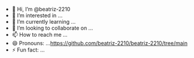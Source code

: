 - 👋 Hi, I’m @beatriz-2210
- 👀 I’m interested in ...
- 🌱 I’m currently learning ...
- 💞️ I’m looking to collaborate on ...
- 📫 How to reach me ...
- 😄 Pronouns: ...https://github.com/beatriz-2210/beatriz-2210/tree/main
- ⚡ Fun fact: ...

<!---
beatriz-2210/beatriz-2210 is a ✨ special ✨ repository because its `README.md` (this file) appears on your GitHub profile.
You can click the Preview link to take a look at your changes.
--->
